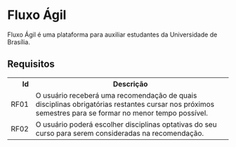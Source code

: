 # Fluxo Ágil

Fluxo Ágil é uma plataforma para auxiliar estudantes da Universidade de Brasília.

## Requisitos

 <table>
  <tr>
    <th style="text-align: right;">Id</th>
    <th>Descrição</th>
  </tr>

  <tr>
    <td>RF01</td>
    <td>O usuário receberá uma recomendação de quais disciplinas obrigatórias restantes cursar nos próximos semestres para se formar no menor tempo possível.</td>
  </tr>

  <tr>
    <td>RF02</td>
    <td>O usuário poderá escolher disciplinas optativas do seu curso para serem consideradas na recomendação. </td>
  </tr>
</table>
